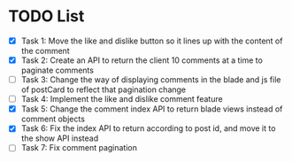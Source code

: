 # TODO List

- [X] Task 1: Move the like and dislike button so it lines up with the content of the comment
- [X] Task 2: Create an API to return the client 10 comments at a time to paginate comments
- [ ] Task 3: Change the way of displaying comments in the blade and js file of postCard to reflect that pagination change
- [ ] Task 4: Implement the like and dislike comment feature
- [X] Task 5: Change the comment index API to return blade views instead of comment objects
- [X] Task 6: Fix the index API to return according to post id, and move it to the show API instead
- [ ] Task 7: Fix comment pagination